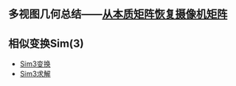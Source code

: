 ## 多视图几何总结——[从本质矩阵恢复摄像机矩阵](https://blog.csdn.net/weixin_44580210/article/details/90344511?ops_request_misc=%257B%2522request%255Fid%2522%253A%2522163662989816780269823895%2522%252C%2522scm%2522%253A%252220140713.130102334.pc%255Fblog.%2522%257D&request_id=163662989816780269823895&biz_id=0&utm_medium=distribute.pc_search_result.none-task-blog-2~blog~first_rank_v2~rank_v29-23-90344511.pc_v2_rank_blog_default&utm_term=%E8%A7%86%E8%A7%89SLAM%E6%80%BB%E7%BB%93&spm=1018.2226.3001.4450)

## 相似变换Sim(3)

* [Sim3变换](https://jiangren.work/2019/08/17/Sim3%E5%8F%98%E6%8D%A2/)
* [Sim3求解](https://blog.csdn.net/moyu123456789/article/details/91947539#1.sim3%E7%9A%84%E7%AE%80%E5%8D%95%E6%A6%82%E8%BF%B0)

